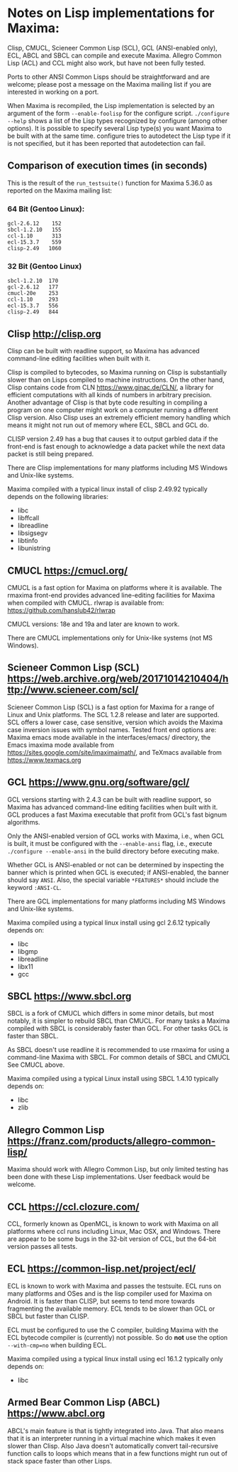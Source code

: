 Notes on Lisp implementations for Maxima:
=========================================

Clisp, CMUCL, Scieneer Common Lisp (SCL), GCL (ANSI-enabled only),
ECL, ABCL and SBCL can compile and execute Maxima.
Allegro Common Lisp (ACL) and CCL might also work, but have not
been fully tested.

Ports to other ANSI Common Lisps should be straightforward
and are welcome; please post a message on the Maxima mailing list
if you are interested in working on a port.

When Maxima is recompiled, the Lisp implementation is selected by
an argument of the form `--enable-foolisp` for the configure script.
`./configure --help` shows a list of the Lisp types recognized by
configure (among other options). It is possible to specify several
Lisp type(s) you want Maxima to be built with at the same time.
configure tries to autodetect the Lisp type if it is not specified,
but it has been reported that autodetection can fail.


Comparison of execution times (in seconds)
------------------------------------------

This is the result of the `run_testsuite()` function for
Maxima 5.36.0 as reported on the Maxima mailing list:

### 64 Bit (Gentoo Linux):

    gcl-2.6.12    152
    sbcl-1.2.10   155
    ccl-1.10      313
    ecl-15.3.7    559
    clisp-2.49   1060

### 32 Bit (Gentoo Linux)

    sbcl-1.2.10  170
    gcl-2.6.12   177
    cmucl-20e    253
    ccl-1.10     293
    ecl-15.3.7   556
    clisp-2.49   844


Clisp <http://clisp.org>
------------------------

Clisp can be built with readline support, so Maxima has
advanced command-line editing facilities when built with it.

Clisp is compiled to bytecodes, so Maxima running on Clisp is
substantially slower than on Lisps compiled to machine instructions.
On the other hand, Clisp contains code from CLN <https://www.ginac.de/CLN/>,
a library for efficient computations with all kinds of numbers in
arbitrary precision. Another advantage of Clisp is that byte code
resulting in compiling a program on one computer might work on a
computer running a different Clisp version. Also Clisp uses an
extremely efficient memory handling which means it might not run
out of memory where ECL, SBCL and GCL do.

CLISP version 2.49 has a bug that causes it to output garbled data
if the front-end is fast enough to acknowledge a data packet while
the next data packet is still being prepared.

There are Clisp implementations for many platforms including
MS Windows and Unix-like systems.

Maxima compiled with a typical linux install of clisp 2.49.92
typically depends on the following libraries:

 * libc
 * libffcall
 * libreadline
 * libsigsegv
 * libtinfo
 * libunistring


CMUCL <https://cmucl.org/>
----------------------------------

CMUCL is a fast option for Maxima on platforms where it is
available. The rmaxima front-end provides advanced line-editing
facilities for Maxima when compiled with CMUCL. rlwrap is available
from: <https://github.com/hanslub42/rlwrap>

CMUCL versions: 18e and 19a and later are known to work.

There are CMUCL implementations only for Unix-like systems
(not MS Windows).

Scieneer Common Lisp (SCL) <https://web.archive.org/web/20171014210404/http://www.scieneer.com/scl/>
----------------------------------------------------------------------------------------------------

Scieneer Common Lisp (SCL) is a fast option for Maxima for a
range of Linux and Unix platforms.  The SCL 1.2.8 release and later
are supported.  SCL offers a lower case, case sensitive, version which
avoids the Maxima case inversion issues with symbol names.  Tested
front end options are: Maxima emacs mode available in the
interfaces/emacs/ directory, the Emacs imaxima mode available from
<https://sites.google.com/site/imaximaimath/>, and TeXmacs available from
<https://www.texmacs.org>

GCL <https://www.gnu.org/software/gcl/>
---------------------------------------

GCL versions starting with 2.4.3 can be built with readline
support, so Maxima has advanced command-line editing facilities
when built with it. GCL produces a fast Maxima executable that
profit from GCL's fast bignum algorithms.

Only the ANSI-enabled version of GCL works with Maxima, i.e.,
when GCL is built, it must be configured with the `--enable-ansi` flag,
i.e., execute `./configure --enable-ansi` in the build directory
before executing make.

Whether GCL is ANSI-enabled or not can be determined by
inspecting the banner which is printed when GCL is executed;
if ANSI-enabled, the banner should say `ANSI`.
Also, the special variable `*FEATURES*` should include the keyword `:ANSI-CL`.

There are GCL implementations for many platforms
including MS Windows and Unix-like systems.

Maxima compiled using a typical linux install using gcl 2.6.12
typically depends on:

 * libc
 * libgmp
 * libreadline
 * libx11
 * gcc


SBCL <https://www.sbcl.org>
--------------------------

SBCL is a fork of CMUCL which differs in some minor details,
but most notably, it is simpler to rebuild SBCL than CMUCL.
For many tasks a Maxima compiled with SBCL is considerably faster than
GCL. For other tasks GCL is faster than SBCL.

As SBCL doesn't use readline it is recommended to use rmaxima for using
a command-line Maxima with SBCL. For common details of SBCL and CMUCL
See CMUCL above.

Maxima compiled using a typical Linux install using SBCL 1.4.10
typically depends on:

 * libc
 * zlib


Allegro Common Lisp <https://franz.com/products/allegro-common-lisp/>
---------------------------------------------------------------------

Maxima should work with Allegro Common Lisp, but
only limited testing has been done with these Lisp
implementations. User feedback would be welcome.


CCL <https://ccl.clozure.com/>
------------------------------

CCL, formerly known as OpenMCL, is known to work with Maxima on
all platforms where ccl runs including Linux, Mac OSX, and Windows.
There are appear to be some bugs in the 32-bit version of CCL, but
the 64-bit version passes all tests.


ECL <https://common-lisp.net/project/ecl/>
------------------------------------------

ECL is known to work with Maxima and passes the testsuite. ECL
runs on many platforms and OSes and is the lisp compiler used for
Maxima on Android. It is faster than CLISP, but seems to tend more
towards fragmenting the available memory. ECL tends to be slower
than GCL or SBCL but faster than CLISP.

ECL must be configured to use the C compiler, building Maxima with the
ECL bytecode compiler is (currently) not possible.  So do **not** use the
option `--with-cmp=no` when building ECL.

Maxima compiled using a typical linux install using ecl 16.1.2
typically only depends on:

 * libc


Armed Bear Common Lisp (ABCL) <https://www.abcl.org>
----------------------------------------------------

ABCL's main feature is that is tightly integrated into Java.
That also means that it is an interpreter running in a virtual machine
which makes it even slower than Clisp. Also Java doesn't automatically
convert tail-recursive function calls to loops which means that in a
few functions might run out of stack space faster than other Lisps.


